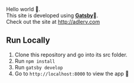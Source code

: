 Hello world 👋. <br/>
This site is developed using [**Gatsby**](https://www.gatsbyjs.org/)🚀.<br/>
Check out the site at http://adlerv.com


**Run Locally**
-
 1.  Clone this repository and go into its src folder.
 2.  Run  `npm install`
 3.  Run  `gatsby develop`
 4.  Go to  `http://localhost:8000`  to view the app 🚀
